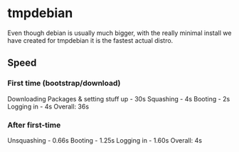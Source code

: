 # tmpdebian
Even though debian is usually much bigger, with the really minimal install we have created for tmpdebian it is the fastest actual distro.

## Speed
### First time (bootstrap/download)
Downloading Packages & setting stuff up - 30s
Squashing - 4s
Booting - 2s
Logging in - 4s
Overall: 36s
### After first-time
Unsquashing - 0.66s
Booting - 1.25s
Logging in - 1.60s
Overall: 4s

